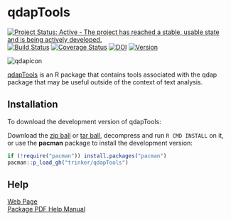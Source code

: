 # qdapTools



[![Project Status: Active - The project has reached a stable, usable state and is being actively developed.](http://www.repostatus.org/badges/0.1.0/active.svg)](http://www.repostatus.org/#active)
[![Build Status](https://travis-ci.org/trinker/qdapTools.svg?branch=master)](https://travis-ci.org/trinker/qdapTools) 
[![Coverage Status](https://coveralls.io/repos/trinker/qdapTools/badge.svg)](https://coveralls.io/r/trinker/qdapTools)
[![DOI](https://zenodo.org/badge/5398/trinker/qdapTools.svg)](http://dx.doi.org/10.5281/zenodo.11117)
<a href="https://img.shields.io/badge/Version-1.3.0-orange.svg"><img src="https://img.shields.io/badge/Version-1.3.0-orange.svg" alt="Version"/></a></p>
  

![qdapicon](https://dl.dropbox.com/u/61803503/qdapicon.png)   

[qdapTools](http://trinker.github.com/qdapTools_dev) is an R package that contains tools associated with the qdap package that may be useful outside of the context of text analysis.

## Installation

To download the development version of qdapTools:

Download the [zip ball](https://github.com/trinker/qdapTools/zipball/master) or [tar ball](https://github.com/trinker/qdapTools/tarball/master), decompress and run `R CMD INSTALL` on it, or use the **pacman** package to install the development version:

```r
if (!require("pacman")) install.packages("pacman")
pacman::p_load_gh("trinker/qdapTools")
```

## Help
[Web Page](http://trinker.github.com/qdapTools/)    
[Package PDF Help Manual](https://dl.dropboxusercontent.com/u/61803503/qdapTools.pdf) 



